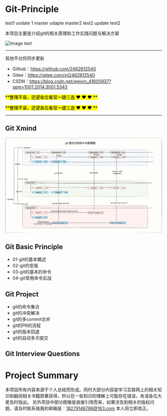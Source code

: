 # Git-Principle

test1  uodate 1
master udapte master2
test2 update test2

本项目主要是介绍git的相关原理和工作实践问题与解决方案

![Image text](Xmind/001.png)

-----------------------------------------------------------------------------------------------
其他平台将同步更新

- Github：https://github.com/2462612540
- Gitee：https://gitee.com/xjl2462612540
- CSDN：https://blog.csdn.net/weixin_41605937?spm=1001.2014.3001.5343

<mark>**整理不易，还望各位看官一键三连 :heart: :heart: :heart: **</mark>

<mark>**整理不易，还望各位看官一键三连 :heart: :heart: :heart: **</mark>

-----------------------------------------------------------------------------------------------

## Git Xmind
![Image text](Xmind/git原理.png)

## Git Basic Principle
- 01-git的基本概述
- 02-git的安装
- 03-git的基本的命令
- 04-git常用命令实战

## Git Project
- git的命令集合
- git的冲突解决
- git的多commit合并
- git的PR的流程
- git的版本回退
- git的自动多次提交

## Git Interview Questions



# Project Summary

本项目所有内容来源于个人总结而形成。同时大部分内容是学习互联网上的相关知识和翻阅相关书籍原著获得，所以在一些知识的理解上可能存在错误，肯请各位大佬及时指出。
另外项目中部分图像是直接引用而来，如果涉及到相关的版权问题，请及时联系我我的邮箱是：18279148786@163.com 本人将立即改正。
